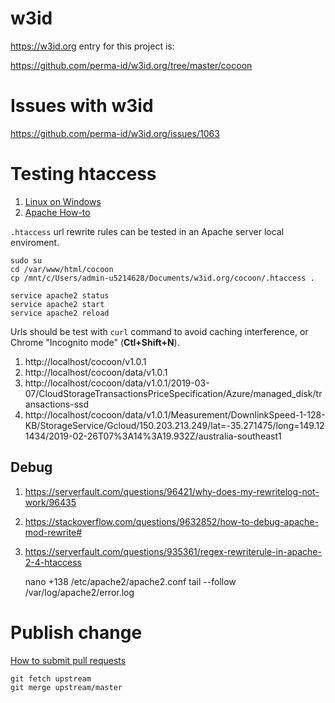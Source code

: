 # w3id
https://w3id.org entry for this project is:

https://github.com/perma-id/w3id.org/tree/master/cocoon

# Issues with w3id
https://github.com/perma-id/w3id.org/issues/1063

# Testing htaccess
1. [Linux on Windows](https://gist.github.com/miranda-zhang/422929059e0df1a22f2b9fd35fa97a78#linux-on-windows)
2. [Apache How-to](https://gist.github.com/miranda-zhang/937b613cd61c850ffd9f578fa72ac648)

`.htaccess` url rewrite rules can be tested in an Apache server local enviroment.

    sudo su
    cd /var/www/html/cocoon
    cp /mnt/c/Users/admin-u5214628/Documents/w3id.org/cocoon/.htaccess .
    
    service apache2 status
    service apache2 start
    service apache2 reload

Urls should be test with `curl` command to avoid caching interference, or 
Chrome "Incognito mode" (**Ctl+Shift+N**).

1. http://localhost/cocoon/v1.0.1
2. http://localhost/cocoon/data/v1.0.1
3. http://localhost/cocoon/data/v1.0.1/2019-03-07/CloudStorageTransactionsPriceSpecification/Azure/managed_disk/transactions-ssd
4. http://localhost/cocoon/data/v1.0.1/Measurement/DownlinkSpeed-1-128-KB/StorageService/Gcloud/150.203.213.249/lat=-35.271475/long=149.121434/2019-02-26T07%3A14%3A19.932Z/australia-southeast1

## Debug
1. https://serverfault.com/questions/96421/why-does-my-rewritelog-not-work/96435
2. https://stackoverflow.com/questions/9632852/how-to-debug-apache-mod-rewrite#
3. https://serverfault.com/questions/935361/regex-rewriterule-in-apache-2-4-htaccess

    nano +138 /etc/apache2/apache2.conf
    tail --follow /var/log/apache2/error.log

# Publish change
[How to submit pull requests](https://gist.github.com/miranda-zhang/4fd587c2a793e85667c1938eda782217#submitting-a-pull-request)

    git fetch upstream
    git merge upstream/master
